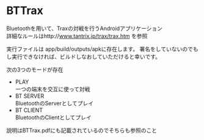 # BTTrax
Bluetoothを用いて、Traxの対戦を行うAndroidアプリケーション  
詳細なルールはhttp://www.tantrix.jp/trax/trax.htm を参照

実行ファイルは app/build/outputs/apkに存在します。
署名をしていないのでもし実行できなければ、ビルドしなおしていただけると幸いです。

次の3つのモードが存在
- PLAY  
  一つの端末を交互に使って対戦
- BT SERVER  
  BluetoothのServerとしてプレイ
- BT CLIENT  
  BluetoothのClientとしてプレイ

説明はBTTrax.pdfにも記載されているのでそちらも参照のこと
